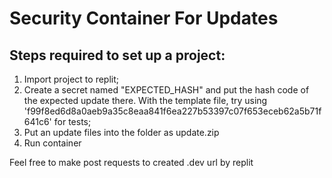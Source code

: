 # Security Container For Updates
## Steps required to set up a project:
1. Import project to replit;
2. Create a secret named "EXPECTED_HASH" and put the hash code of the expected update there. With the template file, try using 'f99f8ed6d8a0aeb9a35c8eaa841f6ea227b53397c07f653eceb62a5b71f641c6' for tests;
3. Put an update files into the folder as update.zip
4. Run container

Feel free to make post requests to created .dev url by replit
